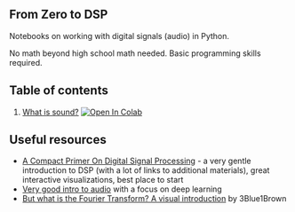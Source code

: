 ## From Zero to DSP

Notebooks on working with digital signals (audio) in Python.

No math beyond high school math needed. Basic programming skills required.

## Table of contents

1. [What is sound?](https://github.com/earthspecies/from_zero_to_DSP/blob/master/01_What_is_sound%3F.ipynb) [![Open In Colab](https://colab.research.google.com/assets/colab-badge.svg)](https://colab.research.google.com/github/earthspecies/from_zero_to_DSP/blob/master/01_What_is_sound%3F.ipynb)


## Useful resources

* [A Compact Primer On Digital Signal Processing](https://jackschaedler.github.io/circles-sines-signals/index.html) - a very gentle introduction to DSP (with a lot of links to additional materials), great interactive visualizations, best place to start
* [Very good intro to audio](https://github.com/mogwai/fastai_audio/blob/master/tutorials/01_Intro_to_Audio.ipynb) with a focus on deep learning
* [But what is the Fourier Transform? A visual introduction](https://www.youtube.com/watch?v=spUNpyF58BY) by 3Blue1Brown
